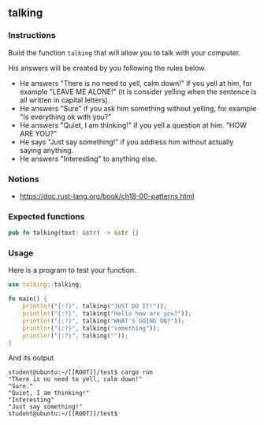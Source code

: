 ## talking

### Instructions

Build the function `talking` that will allow you to talk with your computer.

His answers will be created by you following the rules below.

- He answers "There is no need to yell, calm down!" if you yell at him, for example "LEAVE ME ALONE!"
(it is consider yelling when the sentence is all written in capital letters).
- He answers "Sure" if you ask him something without yelling, for example "Is everything ok with you?"
- He answers "Quiet, I am thinking!" if you yell a question at him. "HOW ARE YOU?"
- He says "Just say something!" if you address him without actually saying anything.
- He answers "Interesting" to anything else.

### Notions

- https://doc.rust-lang.org/book/ch18-00-patterns.html

### Expected functions

```rust
pub fn talking(text: &str) -> &str {}
```

### Usage

Here is a program to test your function.

```rust
use talking::talking;

fn main() {
    println!("{:?}", talking("JUST DO IT!"));
    println!("{:?}", talking("Hello how are you?"));
    println!("{:?}", talking("WHAT'S GOING ON?"));
    println!("{:?}", talking("something"));
    println!("{:?}", talking(""));
}
```

And its output

```console
student@ubuntu:~/[[ROOT]]/test$ cargo run
"There is no need to yell, calm down!"
"Sure."
"Quiet, I am thinking!"
"Interesting"
"Just say something!"
student@ubuntu:~/[[ROOT]]/test$
```
